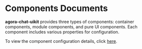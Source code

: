 # Components Documents
**agora-chat-uikit** provides three types of components: container components, module components, and pure UI components. Each component includes various properties for configuration.

To view the component configuration details, click [here](https://storybook.chat.agora.io/).